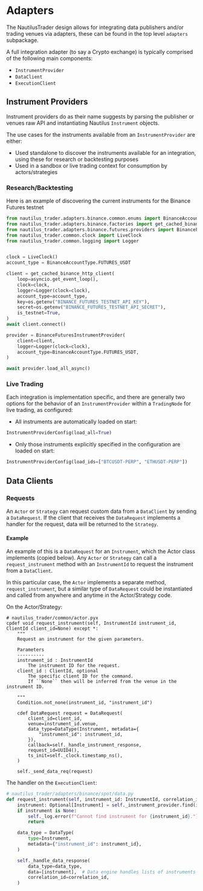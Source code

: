 # Adapters

The NautilusTrader design allows for integrating data publishers and/or trading venues
via adapters, these can be found in the top level `adapters` subpackage. 

A full integration adapter (to say a Crypto exchange) is typically comprised of the following main components:

- `InstrumentProvider`
- `DataClient`
- `ExecutionClient`

## Instrument Providers

Instrument providers do as their name suggests by parsing the publisher or venues raw API
and instantiating Nautilus `Instrument` objects.

The use cases for the instruments available from an `InstrumentProvider` are either:
- Used standalone to discover the instruments available for an integration, using these for research or backtesting purposes
- Used in a sandbox or live trading context for consumption by actors/strategies

### Research/Backtesting

Here is an example of discovering the current instruments for the Binance Futures testnet
```python
from nautilus_trader.adapters.binance.common.enums import BinanceAccountType
from nautilus_trader.adapters.binance.factories import get_cached_binance_http_client
from nautilus_trader.adapters.binance.futures.providers import BinanceFuturesInstrumentProvider
from nautilus_trader.common.clock import LiveClock
from nautilus_trader.common.logging import Logger


clock = LiveClock()
account_type = BinanceAccountType.FUTURES_USDT

client = get_cached_binance_http_client(
    loop=asyncio.get_event_loop(),
    clock=clock,
    logger=Logger(clock=clock),
    account_type=account_type,
    key=os.getenv("BINANCE_FUTURES_TESTNET_API_KEY"),
    secret=os.getenv("BINANCE_FUTURES_TESTNET_API_SECRET"),
    is_testnet=True,
)
await client.connect()

provider = BinanceFuturesInstrumentProvider(
    client=client,
    logger=Logger(clock=clock),
    account_type=BinanceAccountType.FUTURES_USDT,
)

await provider.load_all_async()
```

### Live Trading

Each integration is implementation specific, and there are generally two options for the behavior of an `InstrumentProvider` within a `TradingNode` for live trading,
as configured:

- All instruments are automatically loaded on start:

```python
InstrumentProviderConfig(load_all=True)
```

- Only those instruments explicitly specified in the configuration are loaded on start:

```python
InstrumentProviderConfig(load_ids=["BTCUSDT-PERP", "ETHUSDT-PERP"])
```

## Data Clients

### Requests

An `Actor` or `Strategy` can request custom data from a `DataClient` by sending a `DataRequest`. If the client that receives the 
`DataRequest` implements a handler for the request, data will be returned to the `Strategy`.

#### Example

An example of this is a `DataRequest` for an `Instrument`, which the Actor class implements (copied below). Any `Actor` or
`Strategy` can call a `request_instrument` method with an `InstrumentId` to request the instrument from a `DataClient`.

In this particular case, the `Actor` implements a separate method, `request_instrument`, but a similar type of 
`DataRequest` could be instantiated and called from anywhere and anytime in the Actor/Strategy code.

On the Actor/Strategy:

```cython
# nautilus_trader/common/actor.pyx
cpdef void request_instrument(self, InstrumentId instrument_id, ClientId client_id=None) except *:
    """
    Request an instrument for the given parameters.

    Parameters
    ----------
    instrument_id : InstrumentId
        The instrument ID for the request.
    client_id : ClientId, optional
        The specific client ID for the command.
        If ``None`` then will be inferred from the venue in the instrument ID.

    """
    Condition.not_none(instrument_id, "instrument_id")

    cdef DataRequest request = DataRequest(
        client_id=client_id,
        venue=instrument_id.venue,
        data_type=DataType(Instrument, metadata={
            "instrument_id": instrument_id,
        }),
        callback=self._handle_instrument_response,
        request_id=UUID4(),
        ts_init=self._clock.timestamp_ns(),
    )

    self._send_data_req(request)

```

The handler on the `ExecutionClient`:

```python
# nautilus_trader/adapters/binance/spot/data.py
def request_instrument(self, instrument_id: InstrumentId, correlation_id: UUID4):
    instrument: Optional[Instrument] = self._instrument_provider.find(instrument_id)
    if instrument is None:
        self._log.error(f"Cannot find instrument for {instrument_id}.")
        return

    data_type = DataType(
        type=Instrument,
        metadata={"instrument_id": instrument_id},
    )

    self._handle_data_response(
        data_type=data_type,
        data=[instrument],  # Data engine handles lists of instruments
        correlation_id=correlation_id,
    )

```
